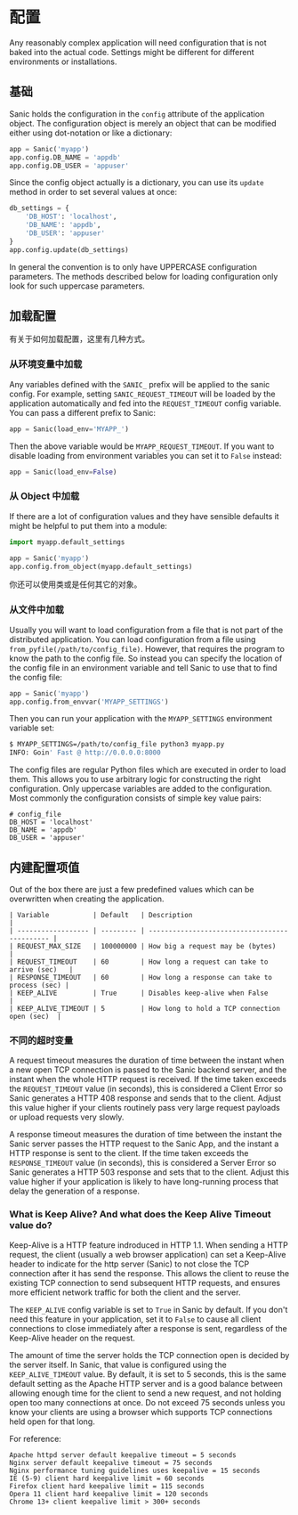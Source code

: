 # 配置

Any reasonably complex application will need configuration that is not baked into the actual code. Settings might be different for different environments or installations.

## 基础

Sanic holds the configuration in the `config` attribute of the application object. The configuration object is merely an object that can be modified either using dot-notation or like a dictionary:

```python
app = Sanic('myapp')
app.config.DB_NAME = 'appdb'
app.config.DB_USER = 'appuser'
```

Since the config object actually is a dictionary, you can use its `update` method in order to set several values at once:

```python
db_settings = {
    'DB_HOST': 'localhost',
    'DB_NAME': 'appdb',
    'DB_USER': 'appuser'
}
app.config.update(db_settings)
```

In general the convention is to only have UPPERCASE configuration parameters. The methods described below for loading configuration only look for such uppercase parameters.

## 加载配置

有关于如何加载配置，这里有几种方式。

### 从环境变量中加载

Any variables defined with the `SANIC_` prefix will be applied to the sanic config. For example, setting `SANIC_REQUEST_TIMEOUT` will be loaded by the application automatically and fed into the `REQUEST_TIMEOUT` config variable. You can pass a different prefix to Sanic:

```python
app = Sanic(load_env='MYAPP_')
```

Then the above variable would be `MYAPP_REQUEST_TIMEOUT`. If you want to disable loading from environment variables you can set it to `False` instead:

```python
app = Sanic(load_env=False)
```

### 从 Object 中加载

If there are a lot of configuration values and they have sensible defaults it might be helpful to put them into a module:

```python
import myapp.default_settings

app = Sanic('myapp')
app.config.from_object(myapp.default_settings)
```

你还可以使用类或是任何其它的对象。

### 从文件中加载

Usually you will want to load configuration from a file that is not part of the distributed application. You can load configuration from a file using `from_pyfile(/path/to/config_file)`. However, that requires the program to know the path to the config file. So instead you can specify the location of the config file in an environment variable and tell Sanic to use that to find the config file:

```python
app = Sanic('myapp')
app.config.from_envvar('MYAPP_SETTINGS')
```

Then you can run your application with the `MYAPP_SETTINGS` environment variable set:

```bash
$ MYAPP_SETTINGS=/path/to/config_file python3 myapp.py
INFO: Goin' Fast @ http://0.0.0.0:8000
```

The config files are regular Python files which are executed in order to load them. This allows you to use arbitrary logic for constructing the right configuration. Only uppercase variables are added to the configuration. Most commonly the configuration consists of simple key value pairs:

```shell
# config_file
DB_HOST = 'localhost'
DB_NAME = 'appdb'
DB_USER = 'appuser'
```

## 内建配置项值

Out of the box there are just a few predefined values which can be overwritten when creating the application.

    | Variable           | Default   | Description                                   |
    | ------------------ | --------- | --------------------------------------------- |
    | REQUEST_MAX_SIZE   | 100000000 | How big a request may be (bytes)              |
    | REQUEST_TIMEOUT    | 60        | How long a request can take to arrive (sec)   |
    | RESPONSE_TIMEOUT   | 60        | How long a response can take to process (sec) |
    | KEEP_ALIVE         | True      | Disables keep-alive when False                |
    | KEEP_ALIVE_TIMEOUT | 5         | How long to hold a TCP connection open (sec)  |

### 不同的超时变量

A request timeout measures the duration of time between the instant when a new open TCP connection is passed to the Sanic backend server, and the instant when the whole HTTP request is received. If the time taken exceeds the `REQUEST_TIMEOUT` value (in seconds), this is considered a Client Error so Sanic generates a HTTP 408 response and sends that to the client. Adjust this value higher if your clients routinely pass very large request payloads or upload requests very slowly.

A response timeout measures the duration of time between the instant the Sanic server passes the HTTP request to the Sanic App, and the instant a HTTP response is sent to the client. If the time taken exceeds the `RESPONSE_TIMEOUT` value (in seconds), this is considered a Server Error so Sanic generates a HTTP 503 response and sets that to the client. Adjust this value higher if your application is likely to have long-running process that delay the generation of a response.

### What is Keep Alive? And what does the Keep Alive Timeout value do?

Keep-Alive is a HTTP feature indroduced in HTTP 1.1. When sending a HTTP request, the client (usually a web browser application) can set a Keep-Alive header to indicate for the http server (Sanic) to not close the TCP connection after it has send the response. This allows the client to reuse the existing TCP connection to send subsequent HTTP requests, and ensures more efficient network traffic for both the client and the server.

The `KEEP_ALIVE` config variable is set to `True` in Sanic by default. If you don't need this feature in your application, set it to `False` to cause all client connections to close immediately after a response is sent, regardless of the Keep-Alive header on the request.

The amount of time the server holds the TCP connection open is decided by the server itself. In Sanic, that value is configured using the `KEEP_ALIVE_TIMEOUT` value. By default, it is set to 5 seconds, this is the same default setting as the Apache HTTP server and is a good balance between allowing enough time for the client to send a new request, and not holding open too many connections at once. Do not exceed 75 seconds unless you know your clients are using a browser which supports TCP connections held open for that long.

For reference:
```
Apache httpd server default keepalive timeout = 5 seconds
Nginx server default keepalive timeout = 75 seconds
Nginx performance tuning guidelines uses keepalive = 15 seconds
IE (5-9) client hard keepalive limit = 60 seconds
Firefox client hard keepalive limit = 115 seconds
Opera 11 client hard keepalive limit = 120 seconds
Chrome 13+ client keepalive limit > 300+ seconds
```
